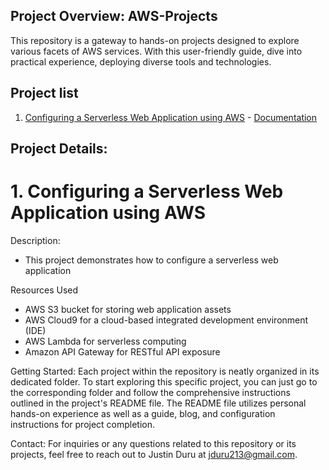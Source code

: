## Project Overview: AWS-Projects
This repository is a gateway to hands-on projects designed to explore various facets of AWS services. With this user-friendly guide, dive into practical experience, deploying diverse tools and technologies.

## Project list 
 1. [Configuring a Serverless Web Application using AWS](https://github.com/jduru213/AWS-Projects/tree/main/01_Configure_Serverless_Web_Application) - [Documentation](https://github.com/jduru213/AWS-Projects/blob/8973e1ad60da855283d42ef6aabe5d7c38fa1787/01_Configure_Serverless_Web_Application/Documentation.md)


## Project Details:
# 1. Configuring a Serverless Web Application using AWS 
Description:
- This project demonstrates how to configure a serverless web application

 Resources Used  
- AWS S3 bucket for storing web application assets
- AWS Cloud9 for a cloud-based integrated development environment (IDE)
- AWS Lambda for serverless computing
- Amazon API Gateway for RESTful API exposure

Getting Started:
Each project within the repository is neatly organized in its dedicated folder. To start exploring this specific project, you can just go to the corresponding folder and follow the comprehensive instructions outlined in the project's README file. The README file utilizes personal hands-on experience as well as a guide, blog, and configuration instructions for project completion.

Contact:
For inquiries or any questions related to this repository or its projects, feel free to reach out to Justin Duru at jduru213@gmail.com.


